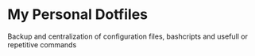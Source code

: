 # My Personal Dotfiles

Backup and centralization of configuration files, bashcripts and usefull or repetitive commands
